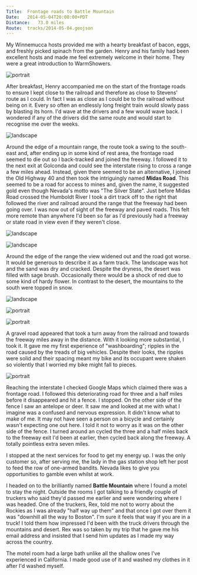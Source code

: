 ```yaml
---
Title:	Frontage roads to Battle Mountain
Date:	2014-05-04T20:00:00+PDT
Distance:	73.0 miles
Route:	tracks/2014-05-04.geojson
---
```


My Winnemucca hosts provided me with a hearty breakfast of bacon, eggs, and freshly picked spinach from the garden. Henry and his family had been excellent hosts and made me feel extremely welcome in their home. They were a great introduction to WarmShowers.

![portrait](https://farm6.staticflickr.com/5517/14009628069_dc15e09d9e_c.jpg "Henry of Winnemucca")

After breakfast, Henry accompanied me on the start of the frontage roads to ensure I kept close to the railroad and therefore as close to Stevens' route as I could. In fact I was as close as I could be to the railroad without being on it. Every so often an endlessly long freight train would slowly pass by blasting its horn. I'd wave at the drivers and a few would wave back. I wondered if any of the drivers did the same route and would start to recognise me over the weeks.

![landscape](https://farm8.staticflickr.com/7399/14196298415_d0b00b19a4_z.jpg "Next to the railroad")

Around the edge of a mountain range, the route took a swing to the south-east and, after ending up in some kind of rest area, the frontage road seemed to die out so I back-tracked and joined the freeway. I followed it to the next exit at Golconda and could see the interstate rising to cross a range a few miles ahead. Instead, given there seemed to be an alternative, I joined the Old Highway 40 and then took the intriguingly named __Midas Road__. This seemed to be a road for access to mines and, given the name, it suggested gold even though Nevada's motto was "The Silver State". Just before Midas Road crossed the Humboldt River I took a dirt track off to the right that followed the river and railroad around the range that the freeway had been going over. I was now out of sight of the freeway and paved roads. This felt more remote than anywhere I'd been so far as I'd previously had a freeway or state road in view even if they weren't close.

![landscape](https://farm6.staticflickr.com/5587/14196299245_28d16f51ca_z.jpg "Somewhere near the Humboldt River")

![landscape](https://farm8.staticflickr.com/7331/14196300875_0d3576c2b3_z.jpg "View from the track")

Around the edge of the range the view widened out and the road got worse. It would be generous to describe it as a farm track. The landscape was hot and the sand was dry and cracked. Despite the dryness, the desert was filled with sage brush. Occasionally there would be a shock of red due to some kind of hardy flower. In contrast to the desert, the mountains to the south were topped in snow.

![landscape](https://farm8.staticflickr.com/7436/14009667540_4134e1462b_z.jpg "Desert")

![portrait](https://farm6.staticflickr.com/5579/14216450383_4053e304e9_c.jpg "Flower of the desert")

![portrait](https://farm8.staticflickr.com/7449/14196302185_8a7dc5e5ee_c.jpg "The high Nevada desert")

A gravel road appeared that took a turn away from the railroad and towards the freeway miles away in the distance. With it looking more substantial, I took it. It gave me my first experience of "washboarding"; ripples in the road caused by the treads of big vehicles. Despite their looks, the ripples were solid and their spacing meant my bike and its occupant were shaken so violently that I worried my bike might fall to pieces.

![portrait](https://farm8.staticflickr.com/7341/14193019971_8c5e77d1a8_c.jpg "Washboarding")

Reaching the interstate I checked Google Maps which claimed there was a frontage road. I followed this deteriorating road for three and a half miles before it disappeared and hit a fence. I stopped. On the other side of the fence I saw an antelope or deer. It saw me and looked at me with what I imagine was a confused and nervous expression. It didn't know what to make of me. It may not have seen a person on a bicycle and certainly wasn't expecting one out here. I told it not to worry as it was on the other side of the fence. I turned around an cycled the three and a half miles back to the freeway exit I'd been at earlier, then cycled back along the freeway. A totally pointless extra seven miles.

I stopped at the next services for food to get my energy up. I was the only customer so, after serving me, the lady in the gas station shop left her post to feed the row of one-armed bandits. Nevada likes to give you opportunities to gamble even whilst at work.

I headed on to the brilliantly named __Battle Mountain__ where I found a motel to stay the night. Outside the rooms I got talking to a friendly couple of truckers who said they'd passed me earlier and were wondering where I was headed. One of the truckers, Rex, told me not to worry about the Rockies as I was already "half way up them" and that once I got over them it was "downhill all the way to Boston". I'm sure it feels that way if you are in a truck! I told them how impressed I'd been with the truck drivers through the mountains and desert. Rex was so taken by my trip that he gave me his email address and insisted that I send him updates as I made my way across the country.

The motel room had a large bath unlike all the shallow ones I've experienced in California. I made good use of it and washed my clothes in it after I'd washed myself.
